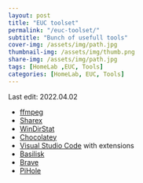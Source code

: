 ```yaml
---
layout: post
title: "EUC toolset"
permalink: "/euc-toolset/"
subtitle: "Bunch of usefull tools"
cover-img: /assets/img/path.jpg
thumbnail-img: /assets/img/thumb.png
share-img: /assets/img/path.jpg
tags: [HomeLab ,EUC, Tools]
categories: [HomeLab, EUC, Tools]
---
```

Last edit: 2022.04.02
+ [ffmpeg](https://ffmpeg.org/)
+ [Sharex](https://getsharex.com/)
+ [WinDirStat](https://windirstat.net/)
+ [Chocolatey](https://chocolatey.org/)
+ [Visual Studio Code](https://code.visualstudio.com/) with extensions
+ [Basilisk](https://www.basilisk-browser.org/)
+ [Brave](https://brave.com/pl/)
+ [PiHole](https://pi-hole.net/)
